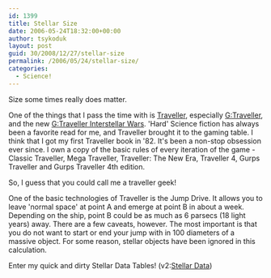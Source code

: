 ```yaml
---
id: 1399
title: Stellar Size
date: 2006-05-24T18:32:00+00:00
author: tsykoduk
layout: post
guid: 30/2008/12/27/stellar-size
permalink: /2006/05/24/stellar-size/
categories:
  - Science!
---
```

Size some times really does matter.


One of the things that I pass the time with is <a href="http://www.farfuture.net">Traveller</a>, especially <a href="http://www.sjgames.com/traveller/">G:Traveller</a>, and the new <a href="http://www.sjgames.com/gurps/books/traveller/interstellarwars/">G:Traveller Interstellar Wars</a>. 'Hard' Science fiction has always been a favorite read for me, and Traveller brought it to the gaming table. I think that I got my first Traveller book in '82. It's been a non-stop obsession ever since. I own a copy of the basic rules of every iteration of the game - Classic Traveller, Mega Traveller, Traveller: The New Era, Traveller 4, Gurps Traveller and Gurps Traveller 4th edition.


So, I guess that you could call me a traveller geek!


One of the basic technologies of Traveller is the Jump Drive. It allows you to leave 'normal space' at point A and emerge at point B in about a week. Depending on the ship, point B could be as much as 6 parsecs (18 light years) away. There are a few caveats, however. The most important is that you do not want to start or end your jump with in 100 diameters of a massive object. For some reason, stellar objects have been ignored in this calculation.


Enter my quick and dirty Stellar Data Tables! (v2:<a title="Stellar_Data.xls" href="http://spreadsheets.google.com/ccc?key=pkLVSHTh_WPyeYXks6jc8cA&#38;hl=en">Stellar Data</a>)